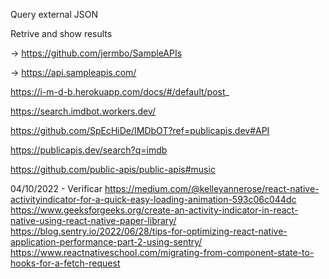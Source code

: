 Query external JSON

Retrive and show results

-> https://github.com/jermbo/SampleAPIs

-> https://api.sampleapis.com/



https://i-m-d-b.herokuapp.com/docs/#/default/post_

https://search.imdbot.workers.dev/

https://github.com/SpEcHiDe/IMDbOT?ref=publicapis.dev#API

https://publicapis.dev/search?q=imdb

https://github.com/public-apis/public-apis#music


04/10/2022 - Verificar
https://medium.com/@kelleyannerose/react-native-activityindicator-for-a-quick-easy-loading-animation-593c06c044dc
https://www.geeksforgeeks.org/create-an-activity-indicator-in-react-native-using-react-native-paper-library/
https://blog.sentry.io/2022/06/28/tips-for-optimizing-react-native-application-performance-part-2-using-sentry/
https://www.reactnativeschool.com/migrating-from-component-state-to-hooks-for-a-fetch-request
